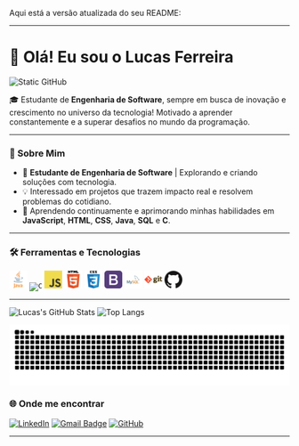 Aqui está a versão atualizada do seu README:

---

# 👋 Olá! Eu sou o Lucas Ferreira
<img src="https://img.shields.io/static/v1?label=Overview&message=Lucas%20Ferreira&color=0d1117&style=for-the-badge&logo=GitHub&logoColor=f0883e&labelColor=58a6ff" alt="Static GitHub">

🎓 Estudante de **Engenharia de Software**, sempre em busca de inovação e crescimento no universo da tecnologia! Motivado a aprender constantemente e a superar desafios no mundo da programação.

---

### 🚀 Sobre Mim
- 📘 **Estudante de Engenharia de Software** | Explorando e criando soluções com tecnologia.
- 💡 Interessado em projetos que trazem impacto real e resolvem problemas do cotidiano.
- 🌱 Aprendendo continuamente e aprimorando minhas habilidades em **JavaScript**, **HTML**, **CSS**, **Java**, **SQL** e **C**.

---

### 🛠️ Ferramentas e Tecnologias
<code><img height="32" src="https://raw.githubusercontent.com/github/explore/master/topics/java/java.png" alt="Java"/></code>
<code><img height="32" src="https://cdn.iconscout.com/icon/free/png-512/c-programming-569564.png" alt="C"/></code>
<code><img height="32" src="https://raw.githubusercontent.com/github/explore/80688e429a7d4ef2fca1e82350fe8e3517d3494d/topics/javascript/javascript.png" alt="JavaScript"/></code>
<code><img height="32" src="https://raw.githubusercontent.com/github/explore/80688e429a7d4ef2fca1e82350fe8e3517d3494d/topics/html/html.png" alt="HTML5"/></code>
<code><img height="32" src="https://raw.githubusercontent.com/github/explore/80688e429a7d4ef2fca1e82350fe8e3517d3494d/topics/css/css.png" alt="CSS"/></code>
<code><img height="32" src="https://raw.githubusercontent.com/github/explore/80688e429a7d4ef2fca1e82350fe8e3517d3494d/topics/bootstrap/bootstrap.png" alt="Bootstrap"/></code>
<code><img height="32" src="https://raw.githubusercontent.com/github/explore/80688e429a7d4ef2fca1e82350fe8e3517d3494d/topics/mysql/mysql.png" alt="MySQL"/></code>
<code><img height="32" src="https://raw.githubusercontent.com/github/explore/master/topics/git/git.png" alt="Git"/></code>
<code><img height="32" src="https://raw.githubusercontent.com/github/explore/master/topics/github/github.png" alt="GitHub"/></code>

---

![Lucas's GitHub Stats](https://github-readme-stats.vercel.app/api?username=iTsLJ&show_icons=true&bg_color=0d1117&title_color=58a6ff&text_color=c9d1d9&icon_color=f0883e)
![Top Langs](https://github-readme-stats.vercel.app/api/top-langs/?username=iTsLJ&layout=compact&bg_color=0d1117&title_color=58a6ff&text_color=c9d1d9&icon_color=f0883e)

<picture align="center">
  <source media="(prefers-color-scheme: dark)" srcset="https://raw.githubusercontent.com/iTsLJ/iTsLJ/output/github-contribution-grid-snake-dark.svg">
  <source media="(prefers-color-scheme: light)" srcset="https://raw.githubusercontent.com/iTsLJ/iTsLJ/output/github-contribution-grid-snake.svg">
  <img align="center" alt="github contribution grid snake animation" src="https://raw.githubusercontent.com/iTsLJ/iTsLJ/output/github-contribution-grid-snake.svg">
</picture>

### 🌐 Onde me encontrar
[![LinkedIn](https://img.shields.io/badge/LinkedIn-0077B5?style=flat-square&logo=linkedin&logoColor=white)](https://www.linkedin.com/in/lucas-ferreira10/)
[![Gmail Badge](https://img.shields.io/badge/-lucasjlopesferreira@gmail.com-006bed?style=flat-square&logo=Gmail&logoColor=white&link=mailto:SEU-EMAIL)](mailto:lucasjlopesferreira@gmail.com)
[![GitHub](https://img.shields.io/github/followers/iTsLJ?label=follow&style=social)](https://github.com/iTsLJ)

--- 
